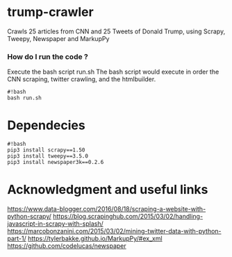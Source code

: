 # trump-crawler
Crawls 25 articles from CNN and 25 Tweets of Donald Trump, using Scrapy, Tweepy, Newspaper and MarkupPy

### How do I run the code ? ###

Execute the bash script run.sh
The bash script would execute in order the CNN scraping, twitter crawling, and the htmlbuilder.
```
#!bash
bash run.sh
```

# Dependecies
```
#!bash
pip3 install scrapy==1.50
pip3 install tweepy==3.5.0
pip3 install newspaper3k==0.2.6
```

# Acknowledgment and useful links
https://www.data-blogger.com/2016/08/18/scraping-a-website-with-python-scrapy/
https://blog.scrapinghub.com/2015/03/02/handling-javascript-in-scrapy-with-splash/
https://marcobonzanini.com/2015/03/02/mining-twitter-data-with-python-part-1/
https://tylerbakke.github.io/MarkupPy/#ex_xml
https://github.com/codelucas/newspaper
